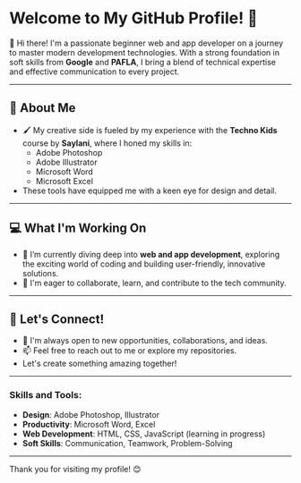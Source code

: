 # Welcome to My GitHub Profile! 👋

👋 Hi there! I'm a passionate beginner web and app developer on a journey to master modern development technologies. With a strong foundation in soft skills from **Google** and **PAFLA**, I bring a blend of technical expertise and effective communication to every project.

---

## 🎨 About Me

- 🖌️ My creative side is fueled by my experience with the **Techno Kids** course by **Saylani**, where I honed my skills in:
  - Adobe Photoshop
  - Adobe Illustrator
  - Microsoft Word
  - Microsoft Excel
- These tools have equipped me with a keen eye for design and detail.

---

## 💻 What I'm Working On

- 🌱 I’m currently diving deep into **web and app development**, exploring the exciting world of coding and building user-friendly, innovative solutions.
- 🚀 I'm eager to collaborate, learn, and contribute to the tech community.

---

## 🌟 Let's Connect!

- 🤝 I'm always open to new opportunities, collaborations, and ideas.
- 📫 Feel free to reach out to me or explore my repositories.
- Let's create something amazing together!

---

### Skills and Tools:
- **Design**: Adobe Photoshop, Illustrator
- **Productivity**: Microsoft Word, Excel
- **Web Development**: HTML, CSS, JavaScript (learning in progress)
- **Soft Skills**: Communication, Teamwork, Problem-Solving

---

Thank you for visiting my profile! 😊
